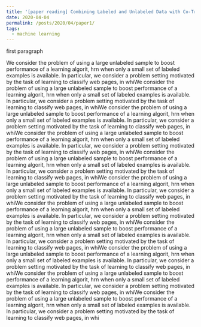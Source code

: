 ```yaml
---
title: '[paper reading] Combining Labeled and Unlabeled Data with Co-Training'
date: 2020-04-04
permalink: /posts/2020/04/paper1/
tags:
  - machine learning
---
```


first paragraph




We consider the problem of using a large unlabeled sample to boost performance of a 
learning algorit, hrn when only a small set of labeled examples is available. In particular, we 
consider a problem setting motivated by the task of learning to classify web pages, in whiWe consider the problem of using a large unlabeled sample to boost performance of a 
learning algorit, hrn when only a small set of labeled examples is available. In particular, we 
consider a problem setting motivated by the task of learning to classify web pages, in whiWe consider the problem of using a large unlabeled sample to boost performance of a 
learning algorit, hrn when only a small set of labeled examples is available. In particular, we 
consider a problem setting motivated by the task of learning to classify web pages, in whiWe consider the problem of using a large unlabeled sample to boost performance of a 
learning algorit, hrn when only a small set of labeled examples is available. In particular, we 
consider a problem setting motivated by the task of learning to classify web pages, in whiWe consider the problem of using a large unlabeled sample to boost performance of a 
learning algorit, hrn when only a small set of labeled examples is available. In particular, we 
consider a problem setting motivated by the task of learning to classify web pages, in whiWe consider the problem of using a large unlabeled sample to boost performance of a 
learning algorit, hrn when only a small set of labeled examples is available. In particular, we 
consider a problem setting motivated by the task of learning to classify web pages, in whiWe consider the problem of using a large unlabeled sample to boost performance of a 
learning algorit, hrn when only a small set of labeled examples is available. In particular, we 
consider a problem setting motivated by the task of learning to classify web pages, in whiWe consider the problem of using a large unlabeled sample to boost performance of a 
learning algorit, hrn when only a small set of labeled examples is available. In particular, we 
consider a problem setting motivated by the task of learning to classify web pages, in whiWe consider the problem of using a large unlabeled sample to boost performance of a 
learning algorit, hrn when only a small set of labeled examples is available. In particular, we 
consider a problem setting motivated by the task of learning to classify web pages, in whiWe consider the problem of using a large unlabeled sample to boost performance of a 
learning algorit, hrn when only a small set of labeled examples is available. In particular, we 
consider a problem setting motivated by the task of learning to classify web pages, in whiWe consider the problem of using a large unlabeled sample to boost performance of a 
learning algorit, hrn when only a small set of labeled examples is available. In particular, we 
consider a problem setting motivated by the task of learning to classify web pages, in whi